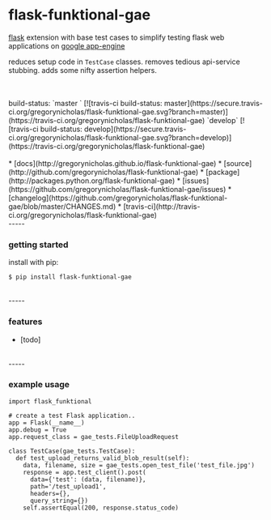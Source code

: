 flask-funktional-gae
====================

[flask](http://flask.pocoo.org) extension with base test cases to simplify
testing flask web applications on [google app-engine](http://appengine.google.com)

reduces setup code in `TestCase` classes.
removes tedious api-service stubbing.
adds some nifty assertion helpers.


<br>
<br>
build-status:
`master ` [![travis-ci build-status: master](https://secure.travis-ci.org/gregorynicholas/flask-funktional-gae.svg?branch=master)](https://travis-ci.org/gregorynicholas/flask-funktional-gae)
`develop` [![travis-ci build-status: develop](https://secure.travis-ci.org/gregorynicholas/flask-funktional-gae.svg?branch=develop)](https://travis-ci.org/gregorynicholas/flask-funktional-gae)

<br>
<br>
* [docs](http://gregorynicholas.github.io/flask-funktional-gae)
* [source](http://github.com/gregorynicholas/flask-funktional-gae)
* [package](http://packages.python.org/flask-funktional-gae)
* [issues](https://github.com/gregorynicholas/flask-funktional-gae/issues)
* [changelog](https://github.com/gregorynicholas/flask-funktional-gae/blob/master/CHANGES.md)
* [travis-ci](http://travis-ci.org/gregorynicholas/flask-funktional-gae)


<br>
-----
<br>


### getting started


install with pip:

    $ pip install flask-funktional-gae


<br>
-----
<br>


### features

* [todo]


<br>
-----
<br>


### example usage

    import flask_funktional

    # create a test Flask application..
    app = Flask(__name__)
    app.debug = True
    app.request_class = gae_tests.FileUploadRequest

    class TestCase(gae_tests.TestCase):
      def test_upload_returns_valid_blob_result(self):
        data, filename, size = gae_tests.open_test_file('test_file.jpg')
        response = app.test_client().post(
          data={'test': (data, filename)},
          path='/test_upload1',
          headers={},
          query_string={})
        self.assertEqual(200, response.status_code)
